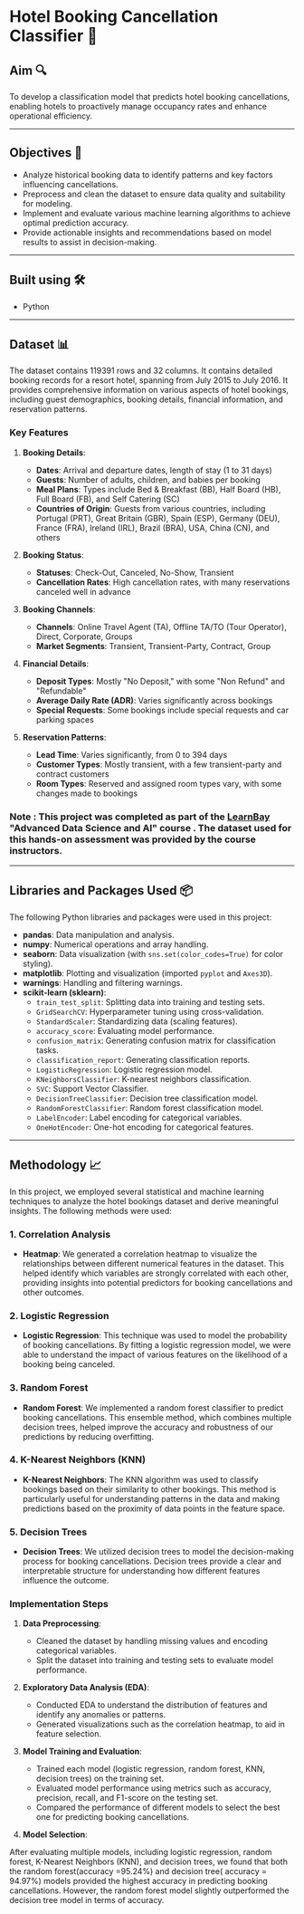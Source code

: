 # Hotel Booking Cancellation Classifier :hotel:

## Aim :mag:
To develop a classification model that predicts hotel booking cancellations, enabling hotels to proactively manage occupancy rates and enhance operational efficiency.

---

## Objectives :dart:
* Analyze historical booking data to identify patterns and key factors influencing cancellations.
* Preprocess and clean the dataset to ensure data quality and suitability for modeling.
* Implement and evaluate various machine learning algorithms to achieve optimal prediction accuracy.
* Provide actionable insights and recommendations based on model results to assist in decision-making.

---

## Built using 🛠️
* Python

---

## Dataset :bar_chart:
The dataset contains 119391 rows and 32 columns. It contains detailed booking records for a resort hotel, spanning from July 2015 to July 2016. It provides comprehensive information on various aspects of hotel bookings, including guest demographics, booking details, financial information, and reservation patterns.


### Key Features

1. **Booking Details**:
   - **Dates**: Arrival and departure dates, length of stay (1 to 31 days)
   - **Guests**: Number of adults, children, and babies per booking
   - **Meal Plans**: Types include Bed & Breakfast (BB), Half Board (HB), Full Board (FB), and Self Catering (SC)
   - **Countries of Origin**: Guests from various countries, including Portugal (PRT), Great Britain (GBR), Spain (ESP), Germany (DEU), France (FRA), Ireland (IRL), Brazil (BRA), USA, China (CN), and others

2. **Booking Status**:
   - **Statuses**: Check-Out, Canceled, No-Show, Transient
   - **Cancellation Rates**: High cancellation rates, with many reservations canceled well in advance

3. **Booking Channels**:
   - **Channels**: Online Travel Agent (TA), Offline TA/TO (Tour Operator), Direct, Corporate, Groups
   - **Market Segments**: Transient, Transient-Party, Contract, Group

4. **Financial Details**:
   - **Deposit Types**: Mostly "No Deposit," with some "Non Refund" and "Refundable"
   - **Average Daily Rate (ADR)**: Varies significantly across bookings
   - **Special Requests**: Some bookings include special requests and car parking spaces

5. **Reservation Patterns**:
   - **Lead Time**: Varies significantly, from 0 to 394 days
   - **Customer Types**: Mostly transient, with a few transient-party and contract customers
   - **Room Types**: Reserved and assigned room types vary, with some changes made to bookings

### Note : This project was completed as part of the [LearnBay](https://www.learnbay.co/) "Advanced Data Science and AI" course . The dataset used for this hands-on assessment was provided by the course instructors.
---


## Libraries and Packages Used 📦

The following Python libraries and packages were used in this project:

- **pandas**: Data manipulation and analysis.
- **numpy**: Numerical operations and array handling.
- **seaborn**: Data visualization (with `sns.set(color_codes=True)` for color styling).
- **matplotlib**: Plotting and visualization (imported `pyplot` and `Axes3D`).
- **warnings**: Handling and filtering warnings.
- **scikit-learn (sklearn)**:
  - `train_test_split`: Splitting data into training and testing sets.
  - `GridSearchCV`: Hyperparameter tuning using cross-validation.
  - `StandardScaler`: Standardizing data (scaling features).
  - `accuracy_score`: Evaluating model performance.
  - `confusion_matrix`: Generating confusion matrix for classification tasks.
  - `classification_report`: Generating classification reports.
  - `LogisticRegression`: Logistic regression model.
  - `KNeighborsClassifier`: K-nearest neighbors classification.
  - `SVC`: Support Vector Classifier.
  - `DecisionTreeClassifier`: Decision tree classification model.
  - `RandomForestClassifier`: Random forest classification model.
  - `LabelEncoder`: Label encoding for categorical variables.
  - `OneHotEncoder`: One-hot encoding for categorical features.
 
---

## Methodology 📈

In this project, we employed several statistical and machine learning techniques to analyze the hotel bookings dataset and derive meaningful insights. The following methods were used:

### 1. Correlation Analysis
- **Heatmap**: We generated a correlation heatmap to visualize the relationships between different numerical features in the dataset. This helped identify which variables are strongly correlated with each other, providing insights into potential predictors for booking cancellations and other outcomes.

### 2. Logistic Regression
- **Logistic Regression**: This technique was used to model the probability of booking cancellations. By fitting a logistic regression model, we were able to understand the impact of various features on the likelihood of a booking being canceled.

### 3. Random Forest
- **Random Forest**: We implemented a random forest classifier to predict booking cancellations. This ensemble method, which combines multiple decision trees, helped improve the accuracy and robustness of our predictions by reducing overfitting.

### 4. K-Nearest Neighbors (KNN)
- **K-Nearest Neighbors**: The KNN algorithm was used to classify bookings based on their similarity to other bookings. This method is particularly useful for understanding patterns in the data and making predictions based on the proximity of data points in the feature space.

### 5. Decision Trees
- **Decision Trees**: We utilized decision trees to model the decision-making process for booking cancellations. Decision trees provide a clear and interpretable structure for understanding how different features influence the outcome.

### Implementation Steps
1. **Data Preprocessing**: 
   - Cleaned the dataset by handling missing values and encoding categorical variables.
   - Split the dataset into training and testing sets to evaluate model performance.

2. **Exploratory Data Analysis (EDA)**:
   - Conducted EDA to understand the distribution of features and identify any anomalies or patterns.
   - Generated visualizations such as  the correlation heatmap, to aid in feature selection.

3. **Model Training and Evaluation**:
   - Trained each model (logistic regression, random forest, KNN, decision trees) on the training set.
   - Evaluated model performance using metrics such as accuracy, precision, recall, and F1-score on the testing set.
   - Compared the performance of different models to select the best one for predicting booking cancellations.

4. **Model Selection**:
   
After evaluating multiple models, including logistic regression, random forest, K-Nearest Neighbors (KNN), and decision trees, we found that both the random forest(accuracy =95.24%)  and decision tree( accuracy = 94.97%) models provided the highest accuracy in predicting booking cancellations. However, the random forest model slightly outperformed the decision tree model in terms of accuracy. 





